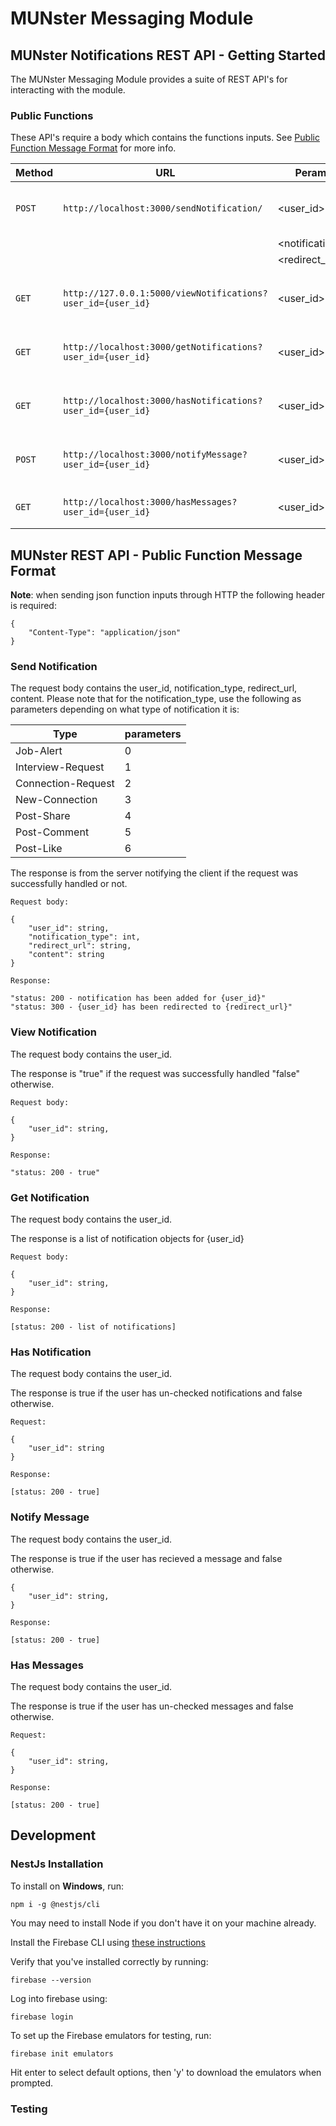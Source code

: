 # MUNster Messaging Module 

## MUNster Notifications REST API - Getting Started

The MUNster Messaging Module provides a suite of REST API's for interacting with the module.

### Public Functions

These API's require a body which contains the functions inputs. See [Public Function Message Format](#munster-rest-api---public-function-message-format) for more info.

| Method   | URL                                                                                        | Perameters                       | Response                                  | Description                                   |
| -------- | ------------------------------------------------------------------------------------------ | -------------------------------- | ---------------------------------------   | --------------------------------              |
| `POST`   | `http://localhost:3000/sendNotification/`                                                  | <user_id>                        | [Send Notification](#send-notifications)  | Creates a notification entry for a user       |
|	   |                                                                                            | <notification_type>              |                                           |                                               |
|	   |                                                                                            | <redirect_url>                   |                                           |                                               |
|	   |                                                                                            | <content>                        |                                           |                                               |
| `GET`    | `http://127.0.0.1:5000/viewNotifications?user_id={user_id}`                                | <user_id>                        | [View Notification]](#view-notifications) | Checks if the user has viewed the notification|
| `GET`    | `http://localhost:3000/getNotifications?user_id={user_id}`                                 | <user_id>                        | [Get Notification]](#get-notifications)   | Retrieves the notifications of the user       |
| `GET`    | `http://localhost:3000/hasNotifications?user_id={user_id}`                                 | <user_id>                        | [Has Notification]](#has-notifications)   | Checks if the user has notifications          |
| `POST`   | `http://localhost:3000/notifyMessage?user_id={user_id}`                                    | <user_id>                        | [Notify Message](#notify-message)         | Creates a message notification for a user     |
| `GET`    | `http://localhost:3000/hasMessages?user_id={user_id}`                                      | <user_id>                        | [Has Messages](#has-messages)             | Checks if the user has messages               |

## MUNster REST API - Public Function Message Format

**Note**: when sending json function inputs through HTTP the following header is required:
```
{
    "Content-Type": "application/json"
}
```

### Send Notification

The request body contains the user_id, notification_type, redirect_url, content. Please note that for the notification_type, use the following as parameters depending on what type of notification it is:

|Type                |parameters  |
| ------------------ | ---------- |
| Job-Alert          |    0       |
| Interview-Request  |    1       |
| Connection-Request |    2       |
| New-Connection     |    3       |
| Post-Share         |    4       |
| Post-Comment       |    5       |
| Post-Like          |    6       |

The response is from the server notifying the client if the request was successfully handled or not.

```
Request body:

{
    "user_id": string,
    "notification_type": int,
    "redirect_url": string,
    "content": string
}

Response:

"status: 200 - notification has been added for {user_id}"
"status: 300 - {user_id} has been redirected to {redirect_url}"
```

### View Notification

The request body contains the user_id.

The response is "true" if the request was successfully handled "false" otherwise.

```
Request body:

{
    "user_id": string,
}

Response:

"status: 200 - true"
```
### Get Notification
The request body contains the user_id.

The response is a list of notification objects for {user_id}

```
Request body:

{
    "user_id": string,
}

Response:

[status: 200 - list of notifications]
```
### Has Notification

The request body contains the user_id.

The response is true if the user has un-checked notifications and false otherwise.

```
Request:

{
    "user_id": string
}

Response:

[status: 200 - true]
```
### Notify Message
The request body contains the user_id.

The response is true if the user has recieved a message and false otherwise.
```
{
    "user_id": string,
}

Response:

[status: 200 - true]
```
### Has Messages

The request body contains the user_id.

The response is true if the user has un-checked messages and false otherwise.

```
Request:

{
    "user_id": string,
}

Response:

[status: 200 - true]
```

## Development

### NestJs Installation

To install on **Windows**, run:

`npm i -g @nestjs/cli`

You may need to install Node if you don't have it on your machine already.

Install the Firebase CLI using [these instructions](https://firebase.google.com/docs/cli)

Verify that you've installed correctly by running:

`firebase --version`

Log into firebase using:

`firebase login`

To set up the Firebase emulators for testing, run:

`firebase init emulators`

Hit enter to select default options, then 'y' to download the emulators when prompted.

### Testing

